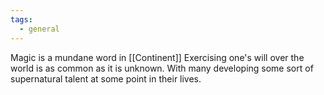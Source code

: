```yaml
---
tags:
  - general
---
```

Magic is a mundane word in [[Continent]]
Exercising one's will over the world is as common as it is unknown. With many developing some sort of supernatural talent at some point in their lives.
